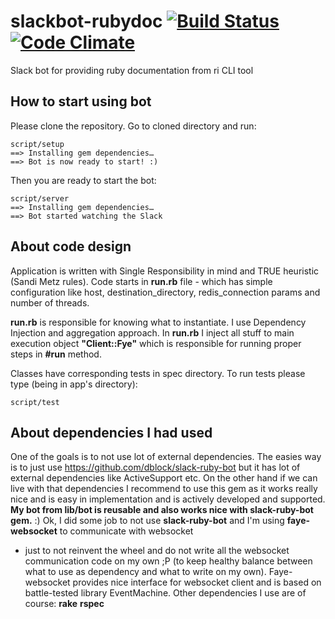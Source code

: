 # slackbot-rubydoc  [![Build Status](https://travis-ci.org/psagan/slackbot-rubydoc.svg?branch=master)](https://travis-ci.org/psagan/slackbot-rubydoc) [![Code Climate](https://codeclimate.com/github/psagan/slackbot-rubydoc/badges/gpa.svg)](https://codeclimate.com/github/psagan/slackbot-rubydoc)
Slack bot for providing ruby documentation from ri CLI tool

## How to start using bot
Please clone the repository. Go to cloned directory and run:
 ```
 script/setup
 ==> Installing gem dependencies…
 ==> Bot is now ready to start! :)
 ```
Then you are ready to start the bot:
```
script/server
==> Installing gem dependencies…
==> Bot started watching the Slack
```

## About code design
Application is written with Single Responsibility in mind and TRUE heuristic (Sandi Metz rules).
Code starts in **run.rb** file - which has simple configuration like host, destination_directory, redis_connection params and number of threads.

**run.rb** is responsible for knowing what to instantiate. I use Dependency Injection and aggregation approach.
In **run.rb** I inject all stuff to main execution object **"Client::Fye"** which is responsible for running proper steps in **#run** method.
 
Classes have corresponding tests in spec directory. To run tests please type (being in app's directory):
 ```
 script/test
 ```
## About dependencies I had used
One of the goals is to not use lot of external dependencies.
The easies way is to just use https://github.com/dblock/slack-ruby-bot but it has lot of external
dependencies like ActiveSupport etc. On the other hand if we can live with that dependencies I recommend to
use this gem as it works really nice and is easy in implementation and is actively developed and supported. 
**My bot from lib/bot is reusable and also works nice with slack-ruby-bot gem.** :)
Ok, I did some job to not use **slack-ruby-bot** and I'm using **faye-websocket** to communicate with websocket
- just to not reinvent the wheel and do not write all the websocket communication code on my own ;P (to keep
healthy balance between what to use as dependency and what to write on my own).  Faye-websocket provides nice
interface for websocket client and is based on battle-tested library EventMachine.
Other dependencies I use are of course:
**rake**
**rspec** 
